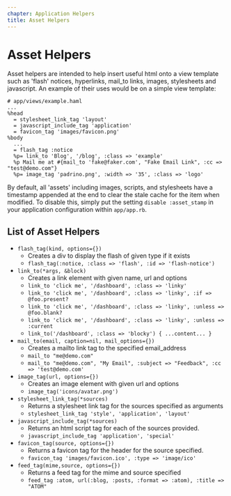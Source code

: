 ```yaml
---
chapter: Application Helpers
title: Asset Helpers
---
```


# Asset Helpers

Asset helpers are intended to help insert useful html onto a view template such
as 'flash' notices, hyperlinks, mail\_to links, images, stylesheets and
javascript. An example of their uses would be on a simple view template:


```haml
# app/views/example.haml
...
%head
  = stylesheet_link_tag 'layout'
  = javascript_include_tag 'application'
  = favicon_tag 'images/favicon.png'
%body
  ...
  = flash_tag :notice
  %p= link_to 'Blog', '/blog', :class => 'example'
  %p Mail me at #{mail_to 'fake@faker.com', "Fake Email Link", :cc => "test@demo.com"}
  %p= image_tag 'padrino.png', :width => '35', :class => 'logo'
```

By default, all 'assets' including images, scripts, and stylesheets have a
timestamp appended at the end to clear the stale cache for the item when
modified. To disable this, simply put the setting `disable :asset_stamp` in your
application configuration within `app/app.rb`.

## List of Asset Helpers

- `flash_tag(kind, options={})`
  - Creates a div to display the flash of given type if it exists
  - `flash_tag(:notice, :class => 'flash', :id => 'flash-notice')`
- `link_to(*args, &block)`
  - Creates a link element with given name, url and options
  - `link_to 'click me', '/dashboard', :class => 'linky'`
  - `link_to 'click me', '/dashboard', :class => 'linky', :if => @foo.present?`
  - `link_to 'click me', '/dashboard', :class => 'linky', :unless =>
    @foo.blank?`
  - `link_to 'click me', '/dashboard', :class => 'linky', :unless => :current`
  - `link_to('/dashboard', :class => 'blocky') { ...content... }`
- `mail_to(email, caption=nil, mail_options={})`
  - Creates a mailto link tag to the specified email_address
  - `mail_to "me@demo.com"`
  - `mail_to "me@demo.com", "My Email", :subject => "Feedback", :cc =>
    'test@demo.com'`
- `image_tag(url, options={})`
  - Creates an image element with given url and options
  - `image_tag('icons/avatar.png')`
- `stylesheet_link_tag(*sources)`
  - Returns a stylesheet link tag for the sources specified as arguments
  - `stylesheet_link_tag 'style', 'application', 'layout'`
- `javascript_include_tag(*sources)`
  - Returns an html script tag for each of the sources provided.
  - `javascript_include_tag 'application', 'special'`
- `favicon_tag(source, options={})`
  - Returns a favicon tag for the header for the source specified.
  - `favicon_tag 'images/favicon.ico', :type => 'image/ico'`
- `feed_tag(mime,source, options={})`
  - Returns a feed tag for the mime and source specified
  - `feed_tag :atom, url(:blog, :posts, :format => :atom), :title => "ATOM"`
